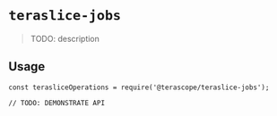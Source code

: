 # `teraslice-jobs`

> TODO: description

## Usage

```
const terasliceOperations = require('@terascope/teraslice-jobs');

// TODO: DEMONSTRATE API
```
